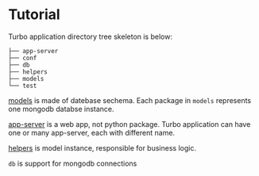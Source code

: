 Tutorial
=================

Turbo application directory tree skeleton is below:

```
├── app-server
├── conf
├── db
├── helpers
├── models
└── test
```

[models](model) is made of datebase sechema. Each package in `models` represents one mongodb databse instance.  

[app-server](app-server) is a web app, not python package. Turbo application can have one or many app-server, each with different name.

[helpers](helpers) is model instance, responsible for business logic.

`db` is support for mongodb connections
